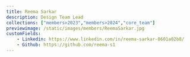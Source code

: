 ```yaml
---
title: Reema Sarkar
description: Design Team Lead
collections: ["members>2023","members>2024","core_team"]
previewimage: /static/images/members/ReemaSarkar.jpg
customFields:
    - Linkedin: https://www.linkedin.com/in/reema-sarkar-0601a02b8/
    - Github: https://github.com/reema-s1
---
```

